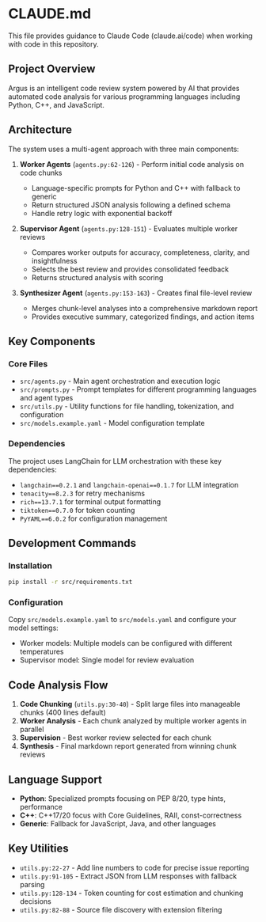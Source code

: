 # CLAUDE.md

This file provides guidance to Claude Code (claude.ai/code) when working with code in this repository.

## Project Overview

Argus is an intelligent code review system powered by AI that provides automated code analysis for various programming languages including Python, C++, and JavaScript.

## Architecture

The system uses a multi-agent approach with three main components:

1. **Worker Agents** (`agents.py:62-126`) - Perform initial code analysis on code chunks
   - Language-specific prompts for Python and C++ with fallback to generic
   - Return structured JSON analysis following a defined schema
   - Handle retry logic with exponential backoff

2. **Supervisor Agent** (`agents.py:128-151`) - Evaluates multiple worker reviews
   - Compares worker outputs for accuracy, completeness, clarity, and insightfulness
   - Selects the best review and provides consolidated feedback
   - Returns structured analysis with scoring

3. **Synthesizer Agent** (`agents.py:153-163`) - Creates final file-level review
   - Merges chunk-level analyses into a comprehensive markdown report
   - Provides executive summary, categorized findings, and action items

## Key Components

### Core Files
- `src/agents.py` - Main agent orchestration and execution logic
- `src/prompts.py` - Prompt templates for different programming languages and agent types
- `src/utils.py` - Utility functions for file handling, tokenization, and configuration
- `src/models.example.yaml` - Model configuration template

### Dependencies
The project uses LangChain for LLM orchestration with these key dependencies:
- `langchain==0.2.1` and `langchain-openai==0.1.7` for LLM integration
- `tenacity==8.2.3` for retry mechanisms
- `rich==13.7.1` for terminal output formatting
- `tiktoken==0.7.0` for token counting
- `PyYAML==6.0.2` for configuration management

## Development Commands

### Installation
```bash
pip install -r src/requirements.txt
```

### Configuration
Copy `src/models.example.yaml` to `src/models.yaml` and configure your model settings:
- Worker models: Multiple models can be configured with different temperatures
- Supervisor model: Single model for review evaluation

## Code Analysis Flow

1. **Code Chunking** (`utils.py:30-40`) - Split large files into manageable chunks (400 lines default)
2. **Worker Analysis** - Each chunk analyzed by multiple worker agents in parallel
3. **Supervision** - Best worker review selected for each chunk
4. **Synthesis** - Final markdown report generated from winning chunk reviews

## Language Support

- **Python**: Specialized prompts focusing on PEP 8/20, type hints, performance
- **C++**: C++17/20 focus with Core Guidelines, RAII, const-correctness
- **Generic**: Fallback for JavaScript, Java, and other languages

## Key Utilities

- `utils.py:22-27` - Add line numbers to code for precise issue reporting
- `utils.py:91-105` - Extract JSON from LLM responses with fallback parsing
- `utils.py:128-134` - Token counting for cost estimation and chunking decisions
- `utils.py:82-88` - Source file discovery with extension filtering